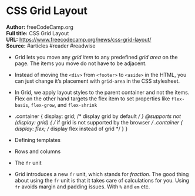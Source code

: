 # CSS Grid Layout

**Author:** freeCodeCamp.org  
**Full title:** CSS Grid Layout  
**URL:** https://www.freecodecamp.org/news/css-grid-layout/  
**Source:** #articles #reader #readwise

- Grid lets you move any *grid item* to any predefined *grid area* on the page. The items you move do not have to be adjacent. 
   
- Instead of moving the `<div>` from `<footer>` to `<aside>` in the HTML, you can just change it’s placement with `grid-area` in the CSS stylesheet. 
   
- In Grid, we apply layout styles to the parent container and not the items. Flex on the other hand targets the flex item to set properties like `flex-basis`, `flex-grow`, and `flex-shrink` 
   
- .container { display: grid; /* display grid by default */ } @supports not (display: grid) { /* if grid is not supported by the browser */ .container { display: flex; /* display flex instead of grid */ } } 
   
- Defining templates 
   
- Rows and columns 
   
- The `fr` unit 
   
- Grid introduces a new `fr` unit, which stands for *fraction*. The good thing about using the `fr` unit is that it takes care of calculations for you. Using `fr` avoids margin and padding issues. With `%` and `em` etc. 
   
